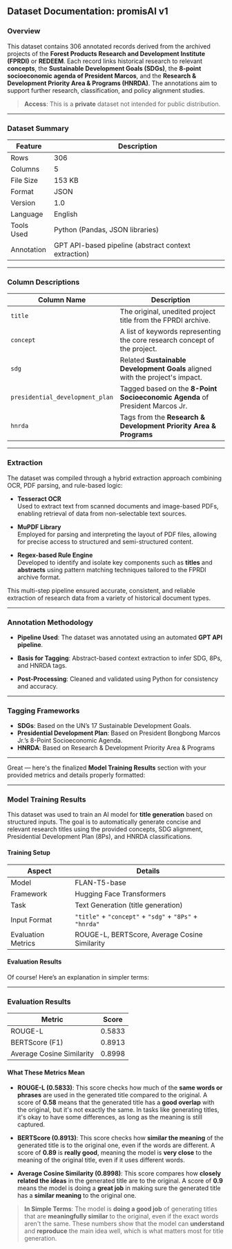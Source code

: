 ## Dataset Documentation: promisAI v1

### Overview

This dataset contains 306 annotated records derived from the archived projects of the **Forest Products Research and Development Institute (FPRDI)** or **REDEEM**. Each record links historical research to relevant **concepts**, the **Sustainable Development Goals (SDGs)**, the **8-point socioeconomic agenda of President Marcos**, and the **Research & Development Priority Area & Programs (HNRDA)**. The annotations aim to support further research, classification, and policy alignment studies.

> **Access**: This is a **private** dataset not intended for public distribution.

---

### Dataset Summary

| Feature    | Description                                          |
| ---------- | ---------------------------------------------------- |
| Rows       | 306                                                  |
| Columns    | 5                                                    |
| File Size  | 153 KB                                               |
| Format     | JSON                                                 |
| Version    | 1.0                                                  |
| Language   | English                                              |
| Tools Used | Python (Pandas, JSON libraries)                      |
| Annotation | GPT API-based pipeline (abstract context extraction) |

---

### Column Descriptions

| Column Name                     | Description                                                                  |
| ------------------------------- | ---------------------------------------------------------------------------- |
| `title`                         | The original, unedited project title from the FPRDI archive.                 |
| `concept`                       | A list of keywords representing the core research concept of the project.    |
| `sdg`                           | Related **Sustainable Development Goals** aligned with the project's impact. |
| `presidential_development_plan` | Tagged based on the **8-Point Socioeconomic Agenda** of President Marcos Jr. |
| `hnrda`                         | Tags from the **Research & Development Priority Area & Programs**            |

---

### Extraction

The dataset was compiled through a hybrid extraction approach combining OCR, PDF parsing, and rule-based logic:

- **Tesseract OCR**  
  Used to extract text from scanned documents and image-based PDFs, enabling retrieval of data from non-selectable text sources.

- **MuPDF Library**  
  Employed for parsing and interpreting the layout of PDF files, allowing for precise access to structured and semi-structured content.

- **Regex-based Rule Engine**  
  Developed to identify and isolate key components such as **titles** and **abstracts** using pattern matching techniques tailored to the FPRDI archive format.

This multi-step pipeline ensured accurate, consistent, and reliable extraction of research data from a variety of historical document types.

---

### Annotation Methodology

* **Pipeline Used**: The dataset was annotated using an automated **GPT API pipeline**.
* **Basis for Tagging**: Abstract-based context extraction to infer SDG, 8Ps, and HNRDA tags.

* **Post-Processing**: Cleaned and validated using Python for consistency and accuracy.

---

### Tagging Frameworks

* **SDGs**: Based on the UN’s 17 Sustainable Development Goals.
* **Presidential Development Plan**: Based on President Bongbong Marcos Jr.’s 8-Point Socioeconomic Agenda.
* **HNRDA**: Based on Research & Development Priority Area & Programs

---
Great — here's the finalized **Model Training Results** section with your provided metrics and details properly formatted:

---

### Model Training Results

This dataset was used to train an AI model for **title generation** based on structured inputs. The goal is to automatically generate concise and relevant research titles using the provided concepts, SDG alignment, Presidential Development Plan (8Ps), and HNRDA classifications.

#### Training Setup

| Aspect             | Details                                                 |
| ------------------ | ------------------------------------------------------- |
| Model              | FLAN-T5-base                                            |
| Framework          | Hugging Face Transformers                               |
| Task               | Text Generation (title generation)                      |
| Input Format       | `"title"` + `"concept"` + `"sdg"` + `"8Ps"` + `"hnrda"` |
| Evaluation Metrics | ROUGE-L, BERTScore, Average Cosine Similarity           |

#### Evaluation Results

Of course! Here’s an explanation in simpler terms:

---

### Evaluation Results

| Metric                    | Score  |
| ------------------------- | ------ |
| ROUGE-L                   | 0.5833 |
| BERTScore (F1)            | 0.8913 |
| Average Cosine Similarity | 0.8998 |

#### What These Metrics Mean

* **ROUGE-L (0.5833)**:
  This score checks how much of the **same words or phrases** are used in the generated title compared to the original. A score of **0.58** means that the generated title has a **good overlap** with the original, but it's not exactly the same. In tasks like generating titles, it's okay to have some differences, as long as the meaning is still captured.

* **BERTScore (0.8913)**:
  This score checks how **similar the meaning** of the generated title is to the original one, even if the words are different. A score of **0.89** is **really good**, meaning the model is **very close** to the meaning of the original title, even if it uses different words.

* **Average Cosine Similarity (0.8998)**:
  This score compares how **closely related the ideas** in the generated title are to the original. A score of **0.9** means the model is doing a **great job** in making sure the generated title has a **similar meaning** to the original one.

> **In Simple Terms**: The model is **doing a good job** of generating titles that are **meaningfully similar** to the original, even if the exact words aren't the same. These numbers show that the model can **understand** and **reproduce** the main idea well, which is what matters most for title generation.